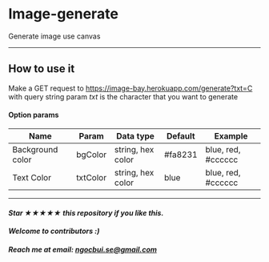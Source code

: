 # Image-generate
Generate image use canvas
____
## How to use it
Make a GET request to https://image-bay.herokuapp.com/generate?txt=C with query string param *txt* is the character that you want to generate

#### Option params
| Name  | Param  | Data type  | Default | Example |
|---|---|---|---|---|
| Background color | bgColor | string, hex color | #fa8231 | blue, red, #cccccc  |
| Text Color | txtColor | string, hex color | blue | blue, red, #cccccc |

----
#### *Star ★★★★★ this repository if you like this.*
#### *Welcome to contributors :)*

##### *Reach me at email: ngocbui.se@gmail.com*
